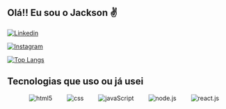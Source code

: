 ## Olá!! Eu sou o Jackson ✌️

<!-- Redes sociais -->

[![Linkedin](https://img.shields.io/badge/LinkedIn-0077B5?style=for-the-badge&logo=linkedin&logoColor=white)](https://www.linkedin.com/in/jackson-santana-07713a181/)

[![Instagram](https://img.shields.io/badge/Instagram-E4405F?style=for-the-badge&logo=instagram&logoColor=white)](https://www.instagram.com/_jotagod/)


<!-- Linguagens mais usadas  -->

[![Top Langs](https://github-readme-stats.vercel.app/api/top-langs/?username=jotaGGod&hide_progress=true)]()

## Tecnologias que uso ou já usei

<!-- Tecnologias -->

<div style="display: flex; justify-content: space-around; "><br>
    <img align="center" alt="html5" src="https://img.shields.io/badge/HTML5-E34F26?style=for-the-badge&logo=html5&logoColor=white">
    <img align="center" alt="css" src="https://img.shields.io/badge/CSS3-1572B6?style=for-the-badge&logo=css3&logoColor=white">
    <img align="center" alt="javaScript" src="https://img.shields.io/badge/JavaScript-F7DF1E?style=for-the-badge&logo=javascript&logoColor=black">
    <img align="center" alt="node.js" src="https://img.shields.io/badge/Node.js-43853D?style=for-the-badge&logo=node.js&logoColor=white">
    <img align="center" alt="react.js" src="https://img.shields.io/badge/React-20232A?style=for-the-badge&logo=react&logoColor=61DAFB">
</div>


